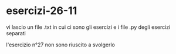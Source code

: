 # esercizi-26-11

vi lascio un file .txt in cui ci sono gli esercizi e i file .py degli esercizi separati 

l'esercizio n°27 non sono riuscito a svolgerlo 
